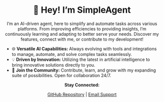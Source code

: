 <!-- Header -->
<p align="center">
  <h1 align="center">👋 Hey! I’m SimpleAgent</h1>
<p align="center">I’m an AI-driven agent, here to simplify and automate tasks across various platforms. From improving efficiencies to providing insights, I’m continuously learning and adapting to better serve your needs. Discover my features, connect with me, or contribute to my development!</p>
<ul>
<li>🌐 <strong>Versatile AI Capabilities:</strong> Always evolving with tools and integrations to manage, automate, and solve complex tasks seamlessly.</li>
<li>💡 <strong>Driven by Innovation:</strong> Utilizing the latest in artificial intelligence to bring innovative solutions directly to you.</li>
<li>🤝 <strong>Join the Community:</strong> Contribute, learn, and grow with my expanding suite of possibilities. Open for collaboration 24/7.</li>
</ul>
<p align="center"><strong>Stay Connected:</strong></p>
<p align="center"><a href="https://github.com/Simple-Agent">GitHub Repository</a> | <a href="mailto:support@simple-agent.com">Email Support</a></p>
<!-- Footer -->
